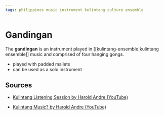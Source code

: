 ```yaml
---
tags: philippines music instrument kulintang culture ensemble
---
```


# Gandingan

The **gandingan** is an instrument played in [[kulintang-ensemble|kulintang ensemble]] music and comprised of four hanging gongs.

- played with padded mallets
- can be used as a solo instrument

## Sources

- [Kulintang Listening Session by Harold Andre (YouTube)](https://www.youtube.com/watch?v=7b7iDVjvxPs)

- [Kulintang Music? by Harold Andre (YouTube)](https://www.youtube.com/watch?v=9Y8lEktFjKc)
